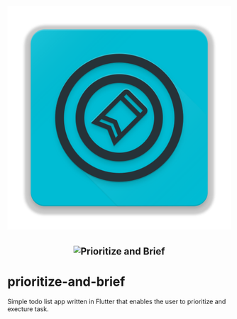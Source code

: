 <h1 align="center">
  <img src="app_logo.png" alt="app-logo" />
</h1>

<h2 align="center">
  <img alt="Prioritize and Brief" src="">
 </h2>
 
 <div alig="center">
  <h1>prioritize-and-brief</h2>
  <p>Simple todo list app written in Flutter that enables the user to prioritize and execture task.<p> 

 </div>
